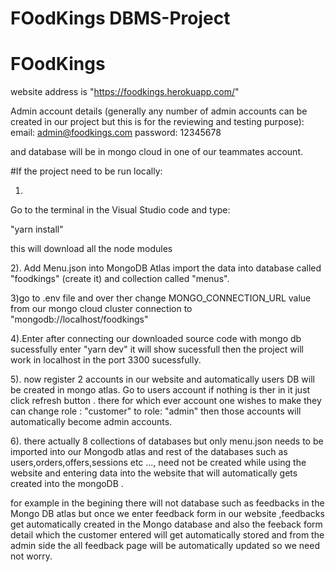 # FOodKings DBMS-Project
# FOodKings

website address is "https://foodkings.herokuapp.com/"

Admin account details (generally any number of admin accounts can be created in our project but 
this is for the reviewing and testing purpose):
email: admin@foodkings.com
password: 12345678


and database will be in mongo cloud in one of our teammates account.



#If the project need to be run locally:

1)
 Go to the terminal in the Visual Studio code and type:

 "yarn install"

this will download all the node modules 

2). Add Menu.json into MongoDB Atlas import the data into database called "foodkings" (create it)
and collection called "menus".


3)go to .env file and over ther change MONGO_CONNECTION_URL value from our mongo cloud cluster
connection to "mongodb://localhost/foodkings"


4).Enter after connecting our downloaded source code with mongo db sucessfully enter "yarn dev"
 it will show sucessfull then the project will work in localhost in the port 3300 sucessfully.


5). now register 2 accounts in our website and automatically users DB will be created in mongo atlas.
Go to users account if nothing is ther in it just click refresh button .
there for which ever account one wishes to make they can change role : "customer"  to
role: "admin" then those accounts will automatically become admin accounts.


6). there actually 8 collections of databases but only menu.json needs to be imported into our 
Mongodb atlas and rest of the databases such as users,orders,offers,sessions etc ..., 
need not be created while using the website and entering data into the website that will automatically gets
created into the mongoDB .

for example in the begining there will not database such as feedbacks in the Mongo DB atlas but once 
we enter feedback form in our website ,feedbacks get automatically created in the Mongo database and also 
the feeback form detail which the customer entered will get automatically stored and from the admin side the 
all feedback page will be automatically updated so we need not worry.
